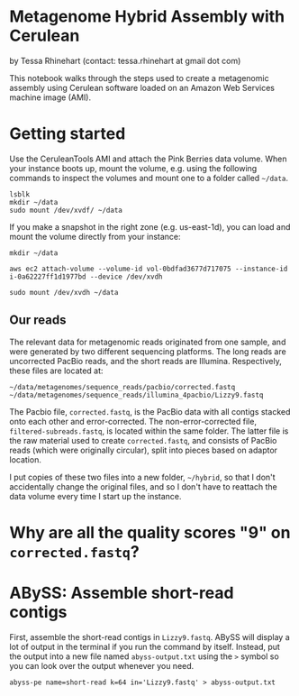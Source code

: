 # Metagenome Hybrid Assembly with Cerulean
by Tessa Rhinehart (contact: tessa.rhinehart at gmail dot com)

This notebook walks through the steps used to create a metagenomic assembly using Cerulean software loaded on an 
Amazon Web Services machine image (AMI).


# Getting started
Use the CeruleanTools AMI and attach the Pink Berries data volume. When your instance boots up, mount the volume, e.g. using the following commands to inspect the volumes and mount one to a folder called `~/data`.
```
lsblk
mkdir ~/data
sudo mount /dev/xvdf/ ~/data
```

If you make a snapshot in the right zone (e.g. us-east-1d), you can load and mount the volume directly from your instance:

```
mkdir ~/data

aws ec2 attach-volume --volume-id vol-0bdfad3677d717075 --instance-id i-0a62227ff1d1977bd --device /dev/xvdh

sudo mount /dev/xvdh ~/data
```


## Our reads

The relevant data for metagenomic reads originated from one sample, and were generated by two different sequencing platforms. The long reads are uncorrected PacBio reads, and the short reads are Illumina. Respectively, these files are located at:

```
~/data/metagenomes/sequence_reads/pacbio/corrected.fastq
~/data/metagenomes/sequence_reads/illumina_4pacbio/Lizzy9.fastq
```

The Pacbio file, `corrected.fastq`, is the PacBio data with all contigs stacked onto each other and error-corrected. The non-error-corrected file, `filtered-subreads.fastq`, is located within the same folder. The latter file is the raw material used to create `corrected.fastq`, and consists of PacBio reads (which were originally circular), split into pieces based on adaptor location.

I put copies of these two files into a new folder, `~/hybrid`, so that I don't accidentally change the original files, and so I don't have to reattach the data volume every time I start up the instance.

# Why are all the quality scores "9" on `corrected.fastq`? 

# ABySS: Assemble short-read contigs

First, assemble the short-read contigs in `Lizzy9.fastq`. ABySS will display a lot of output in the terminal if you run the command by itself. Instead, put the output into a new file named `abyss-output.txt` using the `>` symbol so you can look over the output whenever you need.

```
abyss-pe name=short-read k=64 in='Lizzy9.fastq' > abyss-output.txt
```





